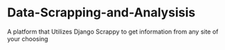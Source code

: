 # Data-Scrapping-and-Analysisis
A platform that Utilizes Django Scrappy to get information from any site of your choosing 

